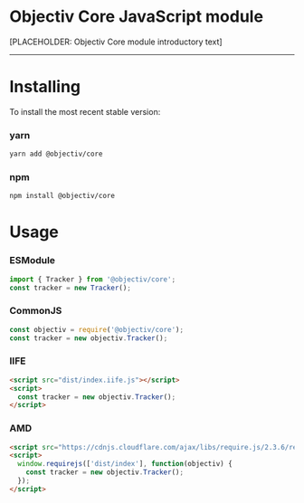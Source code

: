 # Objectiv Core JavaScript module 
[PLACEHOLDER: Objectiv Core module introductory text]

---
# Installing
To install the most recent stable version:

### yarn
```sh
yarn add @objectiv/core
```

### npm
```sh
npm install @objectiv/core
```

# Usage

### ESModule
```javascript
import { Tracker } from '@objectiv/core';
const tracker = new Tracker();
```

### CommonJS
```javascript
const objectiv = require('@objectiv/core');
const tracker = new objectiv.Tracker();
```

### IIFE
```html
<script src="dist/index.iife.js"></script>
<script>
  const tracker = new objectiv.Tracker();
</script>
```

### AMD
```html
<script src="https://cdnjs.cloudflare.com/ajax/libs/require.js/2.3.6/require.min.js"></script>
<script>
  window.requirejs(['dist/index'], function(objectiv) {
    const tracker = new objectiv.Tracker();
  });
</script>
```
